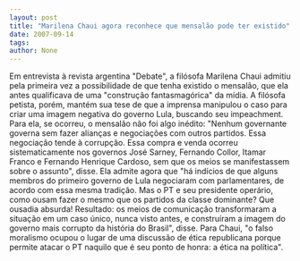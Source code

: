 ```yaml
---
layout: post
title: "Marilena Chaui agora reconhece que mensalão pode ter existido"
date: 2007-09-14
tags: 
author: None
---
```

Em entrevista &agrave; revista argentina &quot;Debate&quot;, a fil&oacute;sofa Marilena Chaui admitiu pela primeira vez a possibilidade de que tenha existido o mensal&atilde;o, que ela antes qualificava de uma &quot;constru&ccedil;&atilde;o fantasmag&oacute;rica&quot; da m&iacute;dia. 
A fil&oacute;sofa petista, por&eacute;m, mant&eacute;m sua tese de que a imprensa manipulou o caso para criar uma imagem negativa do governo Lula, buscando seu impeachment. 
Para ela, se ocorreu, o mensal&atilde;o n&atilde;o foi algo in&eacute;dito: &quot;Nenhum governante governa sem fazer alian&ccedil;as e negocia&ccedil;&otilde;es com outros partidos. Essa negocia&ccedil;&atilde;o tende &agrave; corrup&ccedil;&atilde;o. Essa compra e venda ocorreu sistematicamente nos governos Jos&eacute; Sarney, Fernando Collor, Itamar Franco e Fernando Henrique Cardoso, sem que os meios se manifestassem sobre o assunto&quot;, disse. 
Ela admite agora que &quot;h&aacute; ind&iacute;cios de que alguns membros do primeiro governo de Lula negociaram com parlamentares, de acordo com essa mesma tradi&ccedil;&atilde;o. Mas o PT e seu presidente oper&aacute;rio, como ousam fazer o mesmo que os partidos da classe dominante? Que ousadia absurda! Resultado: os meios de comunica&ccedil;&atilde;o transformaram a situa&ccedil;&atilde;o em um caso &uacute;nico, nunca visto antes, e constru&iacute;ram a imagem do governo mais corrupto da hist&oacute;ria do Brasil&quot;, disse. 
Para Chaui, &quot;o falso moralismo ocupou o lugar de uma discuss&atilde;o de &eacute;tica republicana porque permite atacar o PT naquilo que &eacute; seu ponto de honra: a &eacute;tica na pol&iacute;tica&quot;.  